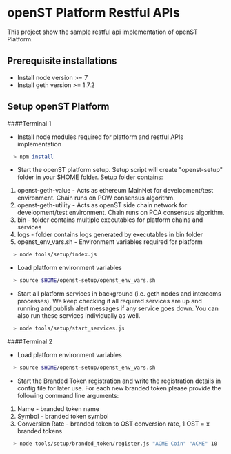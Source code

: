 # openST Platform Restful APIs

This project show the sample restful api implementation of openST Platform.

## Prerequisite installations 

* Install node version >= 7
* Install geth version >= 1.7.2

## Setup openST Platform

####Terminal 1

* Install node modules required for platform and restful APIs implementation

```bash
  > npm install
```

* Start the openST platform setup. Setup script will create "openst-setup" folder in your $HOME folder. Setup folder contains:

1. openst-geth-value - Acts as ethereum MainNet for development/test environment. Chain runs on POW consensus algorithm.
2. openst-geth-utility - Acts as openST side chain network for development/test environment. Chain runs on POA consensus algorithm.  
3. bin - folder contains multiple executables for platform chains and services
4. logs - folder contains logs generated by executables in bin folder
5. openst_env_vars.sh - Environment variables required for platform

```bash
  > node tools/setup/index.js
```

* Load platform environment variables  

```bash
  > source $HOME/openst-setup/openst_env_vars.sh
```

* Start all platform services in background (i.e. geth nodes and intercoms processes). We keep checking if all required services are up and running and publish alert messages if any service goes down. You can also run these services individually as well.   
```bash
  > node tools/setup/start_services.js
```

####Terminal 2

* Load platform environment variables  

```bash
  > source $HOME/openst-setup/openst_env_vars.sh
```

* Start the Branded Token registration and write the registration details in config file for later use. For each new branded token please provide the following command line arguments:
1. Name - branded token name
2. Symbol - branded token symbol
3. Conversion Rate - branded token to OST conversion rate, 1 OST = x branded tokens

```bash
  > node tools/setup/branded_token/register.js "ACME Coin" "ACME" 10
```
